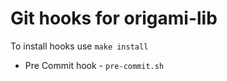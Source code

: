 # Git hooks for origami-lib

To install hooks use `make install`

* Pre Commit hook - `pre-commit.sh`